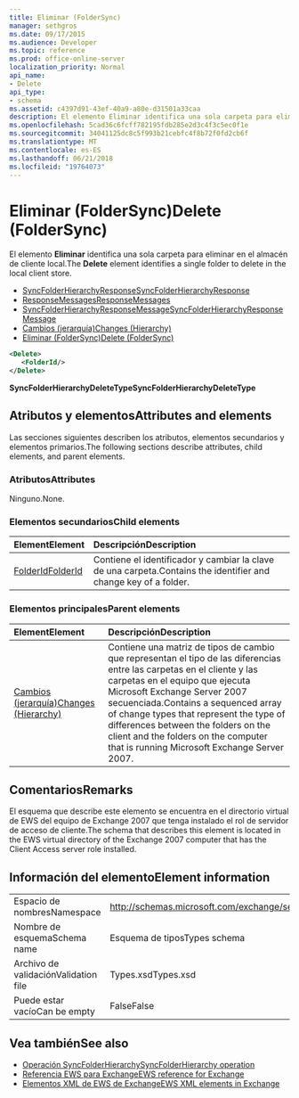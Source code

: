 ```yaml
---
title: Eliminar (FolderSync)
manager: sethgros
ms.date: 09/17/2015
ms.audience: Developer
ms.topic: reference
ms.prod: office-online-server
localization_priority: Normal
api_name:
- Delete
api_type:
- schema
ms.assetid: c4397d91-43ef-40a9-a80e-d31501a33caa
description: El elemento Eliminar identifica una sola carpeta para eliminar en el almacén de cliente local.
ms.openlocfilehash: 5cad36c6fcff782195fdb285e2d3c4f3c5ec0f1e
ms.sourcegitcommit: 34041125dc8c5f993b21cebfc4f8b72f0fd2cb6f
ms.translationtype: MT
ms.contentlocale: es-ES
ms.lasthandoff: 06/21/2018
ms.locfileid: "19764073"
---
```

# <a name="delete-foldersync"></a><span data-ttu-id="8d34e-103">Eliminar (FolderSync)</span><span class="sxs-lookup"><span data-stu-id="8d34e-103">Delete (FolderSync)</span></span>

<span data-ttu-id="8d34e-104">El elemento **Eliminar** identifica una sola carpeta para eliminar en el almacén de cliente local.</span><span class="sxs-lookup"><span data-stu-id="8d34e-104">The **Delete** element identifies a single folder to delete in the local client store.</span></span> 
  
- [<span data-ttu-id="8d34e-105">SyncFolderHierarchyResponse</span><span class="sxs-lookup"><span data-stu-id="8d34e-105">SyncFolderHierarchyResponse</span></span>](syncfolderhierarchyresponse.md)  
- [<span data-ttu-id="8d34e-106">ResponseMessages</span><span class="sxs-lookup"><span data-stu-id="8d34e-106">ResponseMessages</span></span>](responsemessages.md)  
- [<span data-ttu-id="8d34e-107">SyncFolderHierarchyResponseMessage</span><span class="sxs-lookup"><span data-stu-id="8d34e-107">SyncFolderHierarchyResponseMessage</span></span>](syncfolderhierarchyresponsemessage.md)  
- [<span data-ttu-id="8d34e-108">Cambios (jerarquía)</span><span class="sxs-lookup"><span data-stu-id="8d34e-108">Changes (Hierarchy)</span></span>](changes-hierarchy.md)  
- [<span data-ttu-id="8d34e-109">Eliminar (FolderSync)</span><span class="sxs-lookup"><span data-stu-id="8d34e-109">Delete (FolderSync)</span></span>](delete-foldersync.md)
  
```xml
<Delete>
   <FolderId/>
</Delete>
```

<span data-ttu-id="8d34e-110">**SyncFolderHierarchyDeleteType**</span><span class="sxs-lookup"><span data-stu-id="8d34e-110">**SyncFolderHierarchyDeleteType**</span></span>

## <a name="attributes-and-elements"></a><span data-ttu-id="8d34e-111">Atributos y elementos</span><span class="sxs-lookup"><span data-stu-id="8d34e-111">Attributes and elements</span></span>

<span data-ttu-id="8d34e-112">Las secciones siguientes describen los atributos, elementos secundarios y elementos primarios.</span><span class="sxs-lookup"><span data-stu-id="8d34e-112">The following sections describe attributes, child elements, and parent elements.</span></span>
  
### <a name="attributes"></a><span data-ttu-id="8d34e-113">Atributos</span><span class="sxs-lookup"><span data-stu-id="8d34e-113">Attributes</span></span>

<span data-ttu-id="8d34e-114">Ninguno.</span><span class="sxs-lookup"><span data-stu-id="8d34e-114">None.</span></span>
  
### <a name="child-elements"></a><span data-ttu-id="8d34e-115">Elementos secundarios</span><span class="sxs-lookup"><span data-stu-id="8d34e-115">Child elements</span></span>

|<span data-ttu-id="8d34e-116">**Element**</span><span class="sxs-lookup"><span data-stu-id="8d34e-116">**Element**</span></span>|<span data-ttu-id="8d34e-117">**Descripción**</span><span class="sxs-lookup"><span data-stu-id="8d34e-117">**Description**</span></span>|
|:-----|:-----|
|[<span data-ttu-id="8d34e-118">FolderId</span><span class="sxs-lookup"><span data-stu-id="8d34e-118">FolderId</span></span>](folderid.md) <br/> |<span data-ttu-id="8d34e-119">Contiene el identificador y cambiar la clave de una carpeta.</span><span class="sxs-lookup"><span data-stu-id="8d34e-119">Contains the identifier and change key of a folder.</span></span>  <br/> |
   
### <a name="parent-elements"></a><span data-ttu-id="8d34e-120">Elementos principales</span><span class="sxs-lookup"><span data-stu-id="8d34e-120">Parent elements</span></span>

|<span data-ttu-id="8d34e-121">**Element**</span><span class="sxs-lookup"><span data-stu-id="8d34e-121">**Element**</span></span>|<span data-ttu-id="8d34e-122">**Descripción**</span><span class="sxs-lookup"><span data-stu-id="8d34e-122">**Description**</span></span>|
|:-----|:-----|
|[<span data-ttu-id="8d34e-123">Cambios (jerarquía)</span><span class="sxs-lookup"><span data-stu-id="8d34e-123">Changes (Hierarchy)</span></span>](changes-hierarchy.md) <br/> |<span data-ttu-id="8d34e-124">Contiene una matriz de tipos de cambio que representan el tipo de las diferencias entre las carpetas en el cliente y las carpetas en el equipo que ejecuta Microsoft Exchange Server 2007 secuenciada.</span><span class="sxs-lookup"><span data-stu-id="8d34e-124">Contains a sequenced array of change types that represent the type of differences between the folders on the client and the folders on the computer that is running Microsoft Exchange Server 2007.</span></span>  <br/> |
   
## <a name="remarks"></a><span data-ttu-id="8d34e-125">Comentarios</span><span class="sxs-lookup"><span data-stu-id="8d34e-125">Remarks</span></span>

<span data-ttu-id="8d34e-126">El esquema que describe este elemento se encuentra en el directorio virtual de EWS del equipo de Exchange 2007 que tenga instalado el rol de servidor de acceso de cliente.</span><span class="sxs-lookup"><span data-stu-id="8d34e-126">The schema that describes this element is located in the EWS virtual directory of the Exchange 2007 computer that has the Client Access server role installed.</span></span>
  
## <a name="element-information"></a><span data-ttu-id="8d34e-127">Información del elemento</span><span class="sxs-lookup"><span data-stu-id="8d34e-127">Element information</span></span>

|||
|:-----|:-----|
|<span data-ttu-id="8d34e-128">Espacio de nombres</span><span class="sxs-lookup"><span data-stu-id="8d34e-128">Namespace</span></span>  <br/> |http://schemas.microsoft.com/exchange/services/2006/types  <br/> |
|<span data-ttu-id="8d34e-129">Nombre de esquema</span><span class="sxs-lookup"><span data-stu-id="8d34e-129">Schema name</span></span>  <br/> |<span data-ttu-id="8d34e-130">Esquema de tipos</span><span class="sxs-lookup"><span data-stu-id="8d34e-130">Types schema</span></span>  <br/> |
|<span data-ttu-id="8d34e-131">Archivo de validación</span><span class="sxs-lookup"><span data-stu-id="8d34e-131">Validation file</span></span>  <br/> |<span data-ttu-id="8d34e-132">Types.xsd</span><span class="sxs-lookup"><span data-stu-id="8d34e-132">Types.xsd</span></span>  <br/> |
|<span data-ttu-id="8d34e-133">Puede estar vacío</span><span class="sxs-lookup"><span data-stu-id="8d34e-133">Can be empty</span></span>  <br/> |<span data-ttu-id="8d34e-134">False</span><span class="sxs-lookup"><span data-stu-id="8d34e-134">False</span></span>  <br/> |
   
## <a name="see-also"></a><span data-ttu-id="8d34e-135">Vea también</span><span class="sxs-lookup"><span data-stu-id="8d34e-135">See also</span></span>

- [<span data-ttu-id="8d34e-136">Operación SyncFolderHierarchy</span><span class="sxs-lookup"><span data-stu-id="8d34e-136">SyncFolderHierarchy operation</span></span>](syncfolderhierarchy-operation.md)
- [<span data-ttu-id="8d34e-137">Referencia EWS para Exchange</span><span class="sxs-lookup"><span data-stu-id="8d34e-137">EWS reference for Exchange</span></span>](ews-reference-for-exchange.md)
- [<span data-ttu-id="8d34e-138">Elementos XML de EWS de Exchange</span><span class="sxs-lookup"><span data-stu-id="8d34e-138">EWS XML elements in Exchange</span></span>](ews-xml-elements-in-exchange.md)

